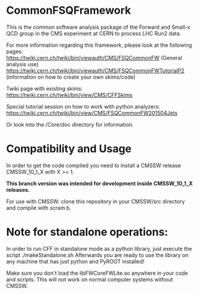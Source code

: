 # CommonFSQFramework

This is the common software analysis package of the Forward and Small-x QCD group in the CMS experiment at CERN to process LHC Run2 data.

For more information regarding this framework, please look at the following pages: <br>
https://twiki.cern.ch/twiki/bin/viewauth/CMS/FSQCommonFW (General analysis use)
https://twiki.cern.ch/twiki/bin/viewauth/CMS/FSQCommonFWTutorialP2 (information on how to create your own skims/code)<br>

Twiki page with existing skims:<br>
https://twiki.cern.ch/twiki/bin/view/CMS/CFFSkims

Special tutorial session on how to work with python analyzers: <br>
https://twiki.cern.ch/twiki/bin/view/CMS/FSQCommonFW201504Jets

Or look into the /Core/doc directory for information.

# Compatibility and Usage

In order to get the code compiled you need to install a CMSSW release CMSSW_10_1_X with X >= 1. 

<b>This branch version was intended for development inside CMSSW_10_1_X releases.</b> 

For use with CMSSW: clone this repository in your CMSSW/src directory and compile with scram b.

# Note for standalone operations:

In order to run CFF in standalone mode as a python library, just
execute the script ./makeStandalone.sh Afterwards you are ready to use
the library on any machine that has just python and PyROOT installed!

Make sure you don't load the libFWCoreFWLite.so anywhere in your code and
scripts. This will not work on normal computer systems without CMSSW. 

